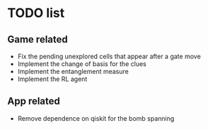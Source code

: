 # TODO list

## Game related
- Fix the pending unexplored cells that appear after a gate move
- Implement the change of basis for the clues
- Implement the entanglement measure
- Implement the RL agent

## App related
- Remove dependence on qiskit for the bomb spanning
